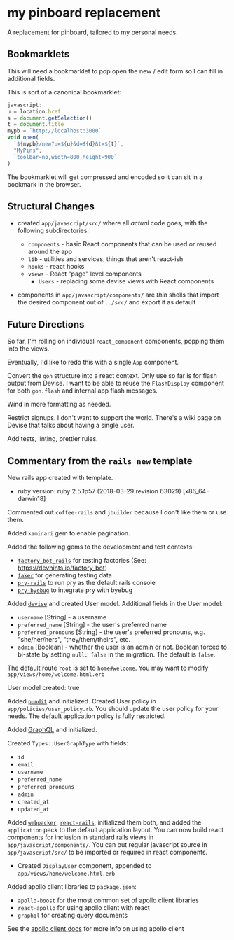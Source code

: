 # my pinboard replacement

A replacement for pinboard, tailored to my personal needs.


## Bookmarklets

This will need a bookmarklet to pop open the new / edit form so I can fill in additional fields.

This is sort of a canonical bookmarklet:

``` javascript
javascript:
u = location.href
s = document.getSelection()
t = document.title
mypb = `http://localhost:3000`
void open(
  `${mypb}/new?u=${u}&d=${d}&t=${t}`,
  "MyPins",
  `toolbar=no,width=800,height=900`
)
```

The bookmarklet will get compressed and encoded so it can sit in a bookmark in the browser.

## Structural Changes

- created `app/javascript/src/` where all *actual* code goes, with the following subdirectories:
  - `components` - basic React components that can be used or reused around the app
  - `lib` - utilities and services, things that aren't react-ish
  - `hooks` - react hooks
  - `views` - React "page" level components
    - `Users` - replacing some devise views with React components

- components in `app/javascript/components/` are *thin* shells that import the desired component out of `../src/` and export it as default

## Future Directions

So far, I'm rolling on individual `react_component` components, popping them into the views.

Eventually, I'd like to redo this with a single `App` component.

Convert the `gon` structure into a react context. Only use so far is for flash output from Devise. I want to be able to reuse the `FlashDisplay` component for both `gon.flash` and internal app flash messages.

Wind in more formatting as needed.

Restrict signups. I don't want to support the world. There's a wiki page on Devise that talks about having a single user.

Add tests, linting, prettier rules.



## Commentary from the `rails new` template

New rails app created with template.


- ruby version: ruby 2.5.1p57 (2018-03-29 revision 63029) [x86_64-darwin18]



Commented out `coffee-rails` and `jbuilder` because I don't like them or use them.

Added `kaminari` gem to enable pagination.

Added the following gems to the development and test contexts:

- [`factory_bot_rails`](https://github.com/thoughtbot/factory_bot) for testing factories (See: <https://devhints.io/factory_bot>)
- [`faker`](https://github.com/stympy/faker) for generating testing data
- [`pry-rails`](https://github.com/rweng/pry-rails) to run pry as the default rails console
- [`pry-byebug`](https://github.com/deivid-rodriguez/pry-byebug) to integrate pry with byebug


Added [`devise`](https://github.com/plataformatec/devise) and created User model. Additional fields in the User model:

- `username` [String] - a username
- `preferred_name` [String] - the user's preferred name
- `preferred_pronouns` [String] - the user's preferred pronouns, e.g. "she/her/hers", "they/them/theirs", etc.
- `admin` [Boolean] - whether the user is an admin or not. Boolean forced to bi-state by setting `null: false` in the migration. The default is `false`.

The default route `root` is set to `home#welcome`. You may want to modify `app/views/home/welcome.html.erb`

User model created: true


Added [`pundit`](https://github.com/varvet/pundit) and initialized. Created User policy in `app/policies/user_policy.rb`. You should update the user policy for your needs. The default application policy is fully restricted.



Added [GraphQL](http://graphql-ruby.org/) and initialized.

Created `Types::UserGraphType` with fields:

- `id`
- `email`
- `username`
- `preferred_name`
- `preferred_pronouns`
- `admin`
- `created_at`
- `updated_at`



Added [`webpacker`](https://github.com/rails/webpacker), [`react-rails`](https://github.com/reactjs/react-rails), initialized them both, and added the `application` pack to the default application layout.  You can now build react components for inclusion in standard rails views in `app/javascript/components/`. You can put regular javascript source in `app/javascript/src/` to be imported or required in react components.

- Created `DisplayUser` component, appended to `app/views/home/welcome.html.erb`


Added apollo client libraries to `package.json`:

- `apollo-boost` for the most common set of apollo client libraries
- `react-apollo` for using apollo client with react
- `graphql` for creating query documents

See the [apollo client docs](https://www.apollographql.com/docs/react/) for more info on using apollo client
